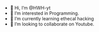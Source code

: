 - 👋 Hi, I’m @HWH-yt
- 👀 I’m interested in Programming.
- 🌱 I’m currently learning ethecal hacking
- 💞️ I’m looking to collaborate on Youtube.

<!---
HWH-yt/HWH-yt is a ✨ special ✨ repository because its `README.md` (this file) appears on your GitHub profile.
You can click the Preview link to take a look at your changes.
--->
